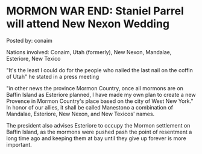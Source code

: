 # MORMON WAR END: Staniel Parrel will attend New Nexon Wedding

Posted by: conaim

Nations involved: Conaim, Utah (formerly), New Nexon, Mandalae, Esteriore, New Texico

"It's the least I could do for the people who nailed the last nail on the coffin of Utah" he stated in a press meeting

"in other news the province Mormon Country, once all mormons are on Baffin Island as Esteriore planned, I have made my own plan to create a new Provence in Mormon Country's place based on the city of West New York."
In honor of our allies, it shall be called Manestono
a combination of Mandalae, Esteriore, New Nexon, and New Texicos' names.

The president also advises Esteriore to occupy the Mormon settlement on Baffin Island, as the mormons were pushed pash the point of resentment a long time ago and keeping them at bay until they give up forever is more important.